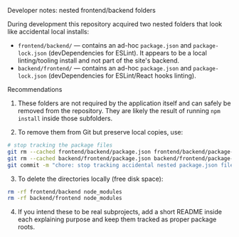 Developer notes: nested frontend/backend folders

During development this repository acquired two nested folders that look like accidental local installs:

- `frontend/backend/` — contains an ad-hoc `package.json` and `package-lock.json` (devDependencies for ESLint). It appears to be a local linting/tooling install and not part of the site's backend.
- `backend/frontend/` — contains an ad-hoc `package.json` and `package-lock.json` (devDependencies for ESLint/React hooks linting).

Recommendations

1. These folders are not required by the application itself and can safely be removed from the repository. They are likely the result of running `npm install` inside those subfolders.

2. To remove them from Git but preserve local copies, use:

```bash
# stop tracking the package files
git rm --cached frontend/backend/package.json frontend/backend/package-lock.json
git rm --cached backend/frontend/package.json backend/frontend/package-lock.json
git commit -m "chore: stop tracking accidental nested package.json files"
```

3. To delete the directories locally (free disk space):

```bash
rm -rf frontend/backend node_modules
rm -rf backend/frontend node_modules
```

4. If you intend these to be real subprojects, add a short README inside each explaining purpose and keep them tracked as proper package roots.
